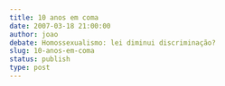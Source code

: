 ```yaml
---
title: 10 anos em coma
date: 2007-03-18 21:00:00
author: joao
debate: Homossexualismo: lei diminui discriminação?
slug: 10-anos-em-coma
status: publish 
type: post
---
```



